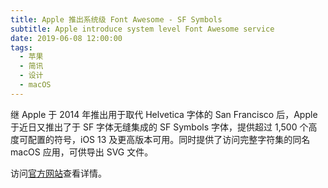 ```yaml
---
title: Apple 推出系统级 Font Awesome - SF Symbols
subtitle: Apple introduce system level Font Awesome service
date: 2019-06-08 12:00:00
tags:
  - 苹果
  - 简讯
  - 设计
  - macOS
---
```


继 Apple 于 2014 年推出用于取代 Helvetica 字体的 San Francisco 后，Apple 于近日又推出了于 SF 字体无缝集成的 SF Symbols 字体，提供超过 1,500 个高度可配置的符号，iOS 13 及更高版本可用。同时提供了访问完整字符集的同名 macOS 应用，可供导出 SVG 文件。 

访问[官方网站](https://developer.apple.com/design/human-interface-guidelines/sf-symbols/overview/)查看详情。